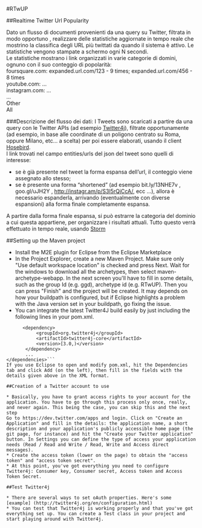 #RTwUP

##Realtime Twitter Url Popularity

Dato un flusso di documenti provenienti da una query su Twitter, filtrata in modo opportuno , realizzare delle statistiche aggiornate in tempo reale che mostrino la classifica degli URL più twittati da quando il sistema è attivo.
Le statistiche vengono stampate a schermo ogni N secondi.  
Le statistiche mostrano i link organizzati in varie categorie di domini, ognuno con il suo conteggio di popolarità:  
foursquare.com: expanded.url.com/123 - 9 times; expanded.url.com/456 - 8 times  
  youtube.com: ...  
	instagram.com: ...  
	...  
	Other  
	All  

###Descrizione del flusso dei dati: 
I Tweets sono scaricati a partire da una query con le Twitter APIs (ad esempio [Twitter4j][02]), filtrate opportunamente (ad esempio, in base alle coordinate di un poligono centrato su Roma, oppure Milano, etc... a scelta) per poi essere elaborati, usando il client [Hosebird][03].  
I link trovati nel campo entities/urls del json del tweet sono quelli di interesse: 
* se è già presente nel tweet la forma espansa dell’url, il conteggio viene assegnato allo stesso; 
* se è presente una forma “shortened” (ad esempio bit.ly/13NHE7v , goo.gl/uJH2Y , http://instagr.am/p/S3l5rQjCcA/, ecc ...), allora è necessario espanderla, arrivando (eventualmente con diverse espansioni) alla forma finale completamente espansa.
 
A partire dalla forma finale espansa, si può estrarre la categoria del dominio a cui questa appartiene, per organizzare i risultati attuali.
Tutto questo verrà effettuato in tempo reale, usando [Storm][01]


[01]: https://github.com/nathanmarz/storm/wiki "Wiki di Storm"

[02]: http://twitter4j.org/en/ "Sito di riferimento per le APIs di Twitter in Java"

[03]: https://github.com/twitter/hbc "Hosebird client"

##Setting up the Maven project

* Install the M2E plugin for Eclipse from the Eclipse Marketplace
* In the Project Explorer, create a new Maven Project. Make sure only "Use default workspace location" is checked and press Next. Wait for the windows to download all the archetypes, then select maven-archetype-webapp. In the next screen you'll have to fill in some details, such as the group Id (e.g. ggd), archetype id (e.g. RTwUP). Then you can press "Finish" and the project will be created.
It may depends on how your buildpath is configured, but if Eclipse highlights a problem with the Java version set in your buildpath, go fixing the issue.
* You can integrate the latest Twitter4J build easily by just including the following lines in your pom.xml.
```<dependencies>
      <dependency>
           <groupId>org.twitter4j</groupId>
           <artifactId>twitter4j-core</artifactId>
           <version>[3.0,)</version>
       </dependency>
       ...
</dependencies>```
If you use Eclipse to open and modify pom.xml, hit the Dependencies tab and click Add (on the left), then fill in the fields with the details given above in the XML format.

##Creation of a Twitter account to use

* Basically, you have to grant access rights to your account for the application. You have to go through this process only once, really, and never again. This being the case, you can skip this and the next step
Go to https://dev.twitter.com/apps and login. Click on "Create an Application" and fill in the details: the application name, a short description and your application's publicly accessible home page (the git page, for instance) and hit the "Create your Twitter application" button. In Settings you can define the type of access your application needs (Read / Read and Write / Read, Write and Access direct messages).
* Create the access token (lower on the page) to obtain the "access token" and "access token secret". 
* At this point, you've got everything you need to configure Twitter4j: Consumer key, Consumer secret, Access token and Access Token Secret.
 
##Test Twitter4j

* There are several ways to set oAuth properties. Here's some [example] (http://twitter4j.org/en/configuration.html)
* You can test that Twitter4j is working properly and that you've got everything set up. You can create a Test class in your project and start playing around with Twitter4j.


